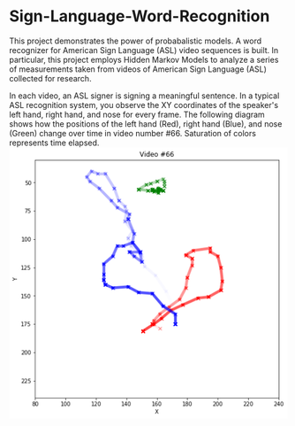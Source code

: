 # Sign-Language-Word-Recognition
This project demonstrates the power of probabalistic models. A word recognizer for American Sign Language (ASL) video sequences is built. In particular, this project employs Hidden Markov Models to analyze a series of measurements taken from videos of American Sign Language (ASL) collected for research.

In each video, an ASL signer is signing a meaningful sentence. In a typical ASL recognition system, you observe the XY coordinates of the speaker's left hand, right hand, and nose for every frame. The following diagram shows how the positions of the left hand (Red), right hand (Blue), and nose (Green) change over time in video number #66. Saturation of colors represents time elapsed.
![Img1](/hands_nose_position.png)




